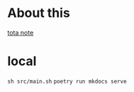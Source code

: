 # About this
[tota note](https://tota-kn.github.io/publish/)

# local
`sh src/main.sh`
`poetry run mkdocs serve`